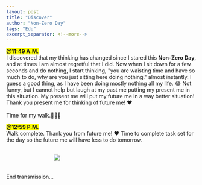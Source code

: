 ```yaml
---
layout: post
title: "Discover"
author: "Non-Zero Day"
tags: "Edu"
excerpt_separator: <!--more-->
---
```

<span style="background-color: yellow;font-weight: bold;">@11:49 A.M.</span><br />
I discovered that my thinking has changed since I stared this <strong>Non-Zero Day</strong>, and at times <!--more-->I am almost regretful that I did.  Now when I sit down for a few seconds and do nothing, I start thinking, "you are waisting time and have so much to do, why are you just sitting here doing nothing." almost instantly.  I guess a good thing, as I have been doing mostly nothing all my life. 😂 Not funny, but I cannot help but laugh at my past me putting my present me in this situation. My present me will put my future me in a way better situation! Thank you present me for thinking of future me! ❤️
<br /><br />
Time for my walk.🚶‍♂️‍➡️

<span style="background-color: yellow;font-weight: bold;">@12:59 P.M.</span><br />
Walk complete. Thank you from future me! ❤️ Time to complete task set for the day so the future me will have less to do tomorrow.
<br /><br />
<div style="display: block; margin: auto; width: 50%;">
<img src="assets/images/Working.png alt="Me for Me" />
</div>
<br /><br />
End transmission...
